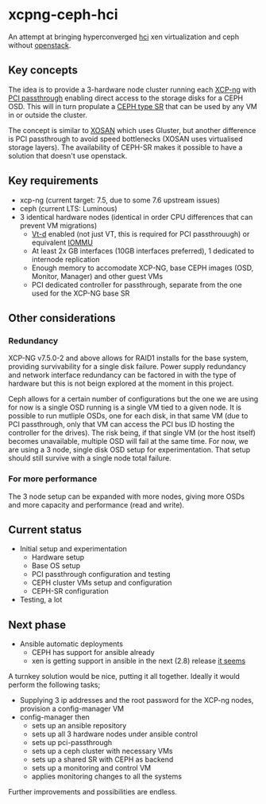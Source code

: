 # xcpng-ceph-hci
An attempt at bringing hyperconverged [hci](https://en.wikipedia.org/wiki/Hyper-converged_infrastructure) xen virtualization and ceph without [openstack](https://access.redhat.com/documentation/en-us/red_hat_openstack_platform/12/html-single/hyper-converged_infrastructure_guide/index).

## Key concepts
The idea is to provide a 3-hardware node cluster running each [XCP-ng](https://xcp-ng.org/) with [PCI passthrough](https://xenserver.org/blog/entry/pci-pass-through-on-xenserver-7-0.html) enabling direct access to the storage disks for a CEPH OSD. This will in turn propulate a [CEPH type SR](https://github.com/xcp-ng/xcp/wiki/Ceph-on-XCP-ng-7.5-or-later) that can be used by any VM in or outside the cluster. 

The concept is similar to [XOSAN](https://xen-orchestra.com/docs/xosan.html) which uses Gluster, but another difference is PCI passthrough to avoid speed bottlenecks (XOSAN uses virtualised storage layers). The availability of CEPH-SR makes it possible to have a solution that doesn't use openstack.

## Key requirements
* xcp-ng (current target: 7.5, due to some 7.6 upstream issues)
* ceph (current LTS: Luminous)
* 3 identical hardware nodes (identical in order CPU differences that can prevent VM migrations)
  * [Vt-d](https://software.intel.com/en-us/blogs/2009/06/25/understanding-vt-d-intel-virtualization-technology-for-directed-io) enabled (not just VT, this is required for PCI passthrouugh) or equivalent [IOMMU](https://en.wikipedia.org/wiki/Input%E2%80%93output_memory_management_unit)
  * At least 2x GB interfaces (10GB interfaces preferred), 1 dedicated to internode replication
  * Enough memory to accomodate XCP-NG, base CEPH images (OSD, Monitor, Manager) and other guest VMs
  * PCI dedicated controller for passthrough, separate from the one used for the XCP-NG base SR
  
## Other considerations
### Redundancy
XCP-NG v7.5.0-2 and above allows for RAID1 installs for the base system, providing survivability for a single disk failure.
Power supply redundancy and network interface redundancy can be factored in with the type of hardware but this is not beign explored at the moment in this project.

Ceph allows for a certain number of configurations but the one we are using for now is a single OSD running is a single VM tied to a given node. It is possible to run mutliple OSDs, one for each disk, in that same VM (due to PCI passthrough, only that VM can access the PCI bus ID hosting the controller for the drives). The risk being, if that single VM (or the host itself) becomes unavailable, multiple OSD will fail at the same time. For now, we are using a 3 node, single disk OSD setup for experimentation. That setup should still survive with a single node total failure.

### For more performance
The 3 node setup can be expanded with more nodes, giving more OSDs and more capacity and performance (read and write). 

## Current status
* Initial setup and experimentation
  * Hardware setup
  * Base OS setup
  * PCI passthrough configuration and testing
  * CEPH cluster VMs setup and configuration
  * CEPH-SR configuration
* Testing, a lot

## Next phase
* Ansible automatic deployments
  * CEPH has support for ansible already
  * xen is getting support in ansible in the next (2.8) release [it seems](https://xcp-ng.org/forum/topic/159/deploy-vms-using-ansible/10)
 
A turnkey solution would be nice, putting it all together. Ideally it would perform the following tasks;
* Supplying 3 ip addresses and the root password for the XCP-ng nodes, provision a config-manager VM
* config-manager then 
  * sets up an ansible repository
  * sets up all 3 hardware nodes under ansible control
  * sets up pci-passthrough
  * sets up a ceph cluster with necessary VMs
  * sets up a shared SR with CEPH as backend
  * sets up a monitoring and control VM
  * applies monitoring changes to all the systems
  
Further improvements and possibilities are endless.
